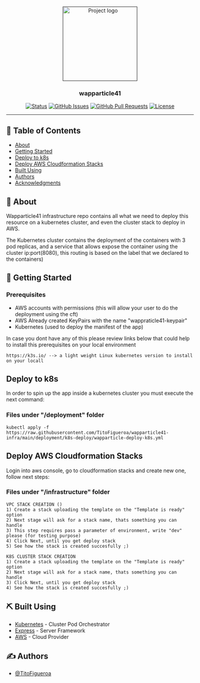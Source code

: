 <p align="center">
  <a href="" rel="noopener">
 <img width=200px height=200px src="https://cdn.iconscout.com/icon/free/png-512/nodejs-2-226035.png" alt="Project logo"></a>
</p>

<h3 align="center">wapparticle41</h3>

<div align="center">

[![Status](https://img.shields.io/badge/status-active-green)]()
[![GitHub Issues](https://img.shields.io/github/issues/TitoFigueroa/wapparticle41-infra)]()
[![GitHub Pull Requests](https://img.shields.io/github/issues-pr/TitoFigueroa/wapparticle41-infra)]()
[![License](https://img.shields.io/github/license/TitoFigueroa/wapparticle41-infra)](/LICENSE)

</div>

---

## 📝 Table of Contents

- [About](#about)
- [Getting Started](#getting_started)
- [Deploy to k8s](#deployment)
- [ Deploy AWS Cloudformation Stacks](#aws_stacks)
- [Built Using](#built_using)
- [Authors](#authors)
- [Acknowledgments](#acknowledgement)

## 🧐 About <a name = "about"></a>

Wapparticle41 infrastructure repo contains all what we need to deploy this resource on a kubernetes cluster, and even the cluster stack to deploy in AWS.

The Kubernetes cluster contains the deployment of the containers with 3 pod replicas, and a service that allows expose the container using the cluster ip:port(8080), this routing is based on the label that we declared to the containers)

## 🏁 Getting Started <a name = "getting_started"></a>

### Prerequisites

- AWS accounts with permissions (this will allow your user to do the deployment using the cft)
- AWS Already created KeyPairs with the name "wappraticle41-keypair"
- Kubernetes (used to deploy the manifest of the app)

In case you dont have any of this please review links below that could help to install this prerequisites on your local environment

```
https://k3s.io/ --> a light weight Linux kubernetes version to install on your locall 
```

## Deploy to k8s

In order to spin up the app inside a kubernetes cluster you must execute the next command:

###  Files under "/deployment" folder

```
kubectl apply -f https://raw.githubusercontent.com/TitoFigueroa/wapparticle41-infra/main/deployment/k8s-deploy/wapparticle-deploy-k8s.yml
```

## Deploy AWS Cloudformation Stacks

Login into aws console, go to cloudformation stacks and create new one, follow next steps:

### Files under "/infrastructure" folder

```
VPC STACK CREATION ()
1) Create a stack uploading the template on the "Template is ready" option
2) Next stage will ask for a stack name, thats something you can handle
3) This step requires pass a parameter of environment, write "dev" please (for testing purpose)
4) Click Next, until you get deploy stack
5) See how the stack is created succesfully ;) 
```

```
K8S CLUSTER STACK CREATION
1) Create a stack uploading the template on the "Template is ready" option
2) Next stage will ask for a stack name, thats something you can handle
3) Click Next, until you get deploy stack
4) See how the stack is created succesfully ;) 
```

## ⛏️ Built Using <a name = "built_using"></a>

- [Kubernetes](https://kubernetes.io/) - Cluster Pod Orchestrator
- [Express](https://expressjs.com/) - Server Framework
- [AWS](https://aws.amazon.com/) - Cloud Provider

## ✍️ Authors <a name = "authors"></a>

- [@TitoFigueroa](https://github.com/TitoFigueroa)

